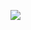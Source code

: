 <a href="https://dev.visual-essays.app"><img src="https://dev-visual-essays.netlify.app/images/ve-button.png"></a>
<param ve-config title="Edith Nesbit" author="xxx" layout="vtl" banner="/images/banner/19c.jpg">

<param ve-entity eid="Q729006" aliases="Chatham">
